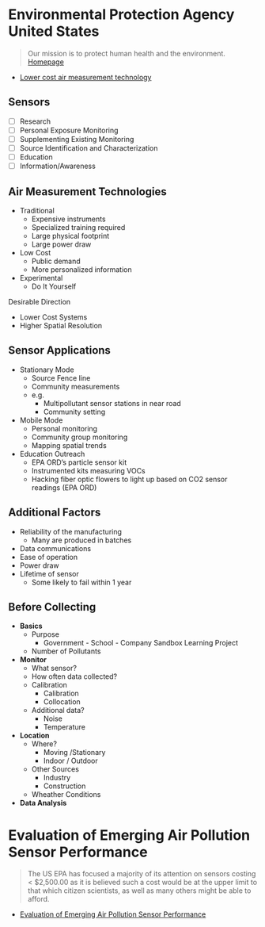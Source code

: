 # Environmental Protection Agency United States

> Our mission is to protect human health and the environment. [Homepage](https://www.epa.gov/)

- [Lower cost air measurement technology ](http://www.marama.org/images/stories/documents/16%20-%20Gayle%20Hagler,%20Lower%20Cost%20Air%20Measurement%20Technology.pdf)

## Sensors

- [ ] Research
- [ ] Personal Exposure Monitoring
- [ ] Supplementing Existing Monitoring
- [ ] Source Identification and Characterization
- [ ] Education
- [ ] Information/Awareness

## Air Measurement Technologies

- Traditional
  - Expensive instruments
  - Specialized training required
  - Large physical footprint
  - Large power draw
- Low Cost
  - Public demand
  - More personalized information
- Experimental
  - Do It Yourself

Desirable Direction

- Lower Cost Systems
- Higher Spatial Resolution

## Sensor Applications

- Stationary Mode
  - Source Fence line
  - Community measurements
  - e.g.
    - Multipollutant sensor stations in near road 
    - Community setting
- Mobile Mode
  - Personal monitoring
  - Community group monitoring
  - Mapping spatial trends
- Education Outreach
  - EPA ORD’s particle sensor kit
  - Instrumented kits measuring VOCs
  - Hacking fiber optic flowers to light up based on CO2 sensor readings (EPA ORD)

## Additional Factors

- Reliability of the manufacturing 
   - Many are produced in batches
- Data communications
- Ease of operation
- Power draw
- Lifetime of sensor
  - Some likely to fail within 1 year

## Before Collecting

- __Basics__
  - Purpose
    - Government - School - Company Sandbox Learning Project
  - Number of Pollutants
- __Monitor__
  - What sensor?
  - How often data collected?
  - Calibration
    - Calibration
    - Collocation
  - Additional data?
    - Noise
    - Temperature
- __Location__
  - Where?
    - Moving /Stationary
    - Indoor / Outdoor
  - Other Sources
    - Industry
    - Construction
  - Wheather Conditions
- __Data Analysis__

# Evaluation of Emerging Air Pollution Sensor Performance

> The US EPA has focused a majority of its attention on sensors costing < $2,500.00 as it is
believed such a cost would be at the upper limit to that which citizen scientists, as well as many others might be able to afford.

- [Evaluation of Emerging Air Pollution Sensor Performance](https://www.epa.gov/air-sensor-toolbox/evaluation-emerging-air-pollution-sensor-performance)
